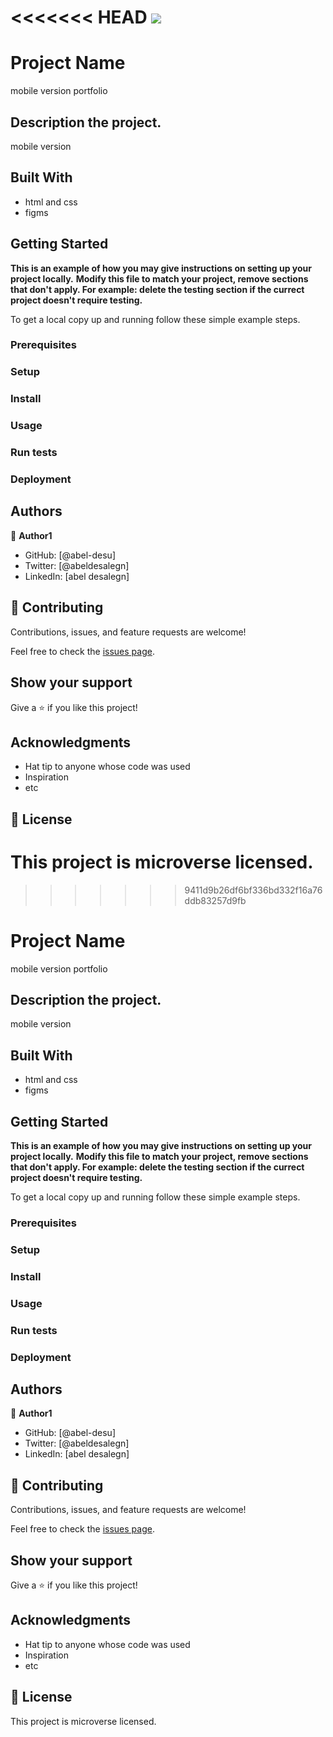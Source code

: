 <<<<<<< HEAD
![](https://img.shields.io/badge/Microverse-blueviolet)
=======
# Project Name
mobile version portfolio

## Description the project.
mobile version 

## Built With

- html and css
- figms



## Getting Started

**This is an example of how you may give instructions on setting up your project locally.**
**Modify this file to match your project, remove sections that don't apply. For example: delete the testing section if the currect project doesn't require testing.**


To get a local copy up and running follow these simple example steps.

### Prerequisites

### Setup

### Install

### Usage

### Run tests

### Deployment



## Authors

👤 **Author1**
- GitHub: [@abel-desu]
- Twitter: [@abeldesalegn]
- LinkedIn: [abel desalegn]


## 🤝 Contributing

Contributions, issues, and feature requests are welcome!

Feel free to check the [issues page](../../issues/).

## Show your support

Give a ⭐️ if you like this project!

## Acknowledgments

- Hat tip to anyone whose code was used
- Inspiration
- etc

## 📝 License

This project is microverse licensed.
=======

>>>>>>> 9411d9b26df6bf336bd332f16a76ddb83257d9fb

# Project Name
mobile version portfolio

## Description the project.
mobile version 

## Built With

- html and css
- figms



## Getting Started

**This is an example of how you may give instructions on setting up your project locally.**
**Modify this file to match your project, remove sections that don't apply. For example: delete the testing section if the currect project doesn't require testing.**


To get a local copy up and running follow these simple example steps.

### Prerequisites

### Setup

### Install

### Usage

### Run tests

### Deployment



## Authors

👤 **Author1**
- GitHub: [@abel-desu]
- Twitter: [@abeldesalegn]
- LinkedIn: [abel desalegn]


## 🤝 Contributing

Contributions, issues, and feature requests are welcome!

Feel free to check the [issues page](../../issues/).

## Show your support

Give a ⭐️ if you like this project!

## Acknowledgments

- Hat tip to anyone whose code was used
- Inspiration
- etc

## 📝 License

This project is microverse licensed.
